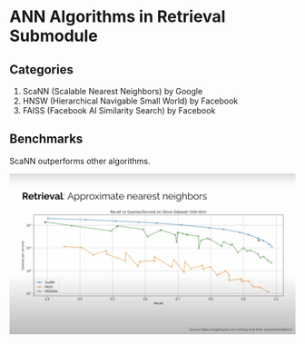 # ANN Algorithms in Retrieval Submodule

## Categories

1. ScaNN (Scalable Nearest Neighbors) by Google
2. HNSW (Hierarchical Navigable Small World) by Facebook
3. FAISS (Facebook AI Similarity Search) by Facebook

## Benchmarks

ScaNN outperforms other algorithms.

![ScaNN outperforms other algorithms](./diagrams/modules-model-retrieval-algorithm-ann-benchmark.png)
